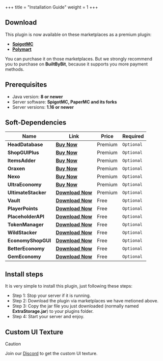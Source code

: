 +++
title = "Installation Guide"
weight = 1
+++

## Download

This plugin is now available on these marketplaces as a premium plugin:

*   **[SpigotMC](https://www.spigotmc.org/resources/90379/)**
*   **[Polymart](https://polymart.org/resource/860/)**

You can purchase it on those marketplaces. But we strongly recommend you to purchase on **BuiltByBit**, because it supports you more payment methods.

## Prerequisites

*   Java version: **8 or newer**
*   Server software: **SpigotMC, PaperMC and its forks**
*   Server versions: **1.16 or newer**

## Soft-Dependencies

| Name | Link | Price | Required |
| --- | --- | --- | --- |
| **HeadDatabase** | **[Buy Now](https://www.spigotmc.org/resources/head-database.14280/)** | Premium | `Optional` |
| **ShopGUIPlus** | **[Buy Now](https://www.spigotmc.org/resources/shopgui-1-8-1-20.6515/)** | Premium | `Optional` |
| **ItemsAdder** | **[Buy Now](https://www.spigotmc.org/resources/73355/)** | Premium | `Optional` |
| **Oraxen** | **[Buy Now](https://www.spigotmc.org/resources/72448/)** | Premium | `Optional` |
| **Nexo** | **[Buy Now](https://polymart.org/resource/nexo.6901)** | Premium | `Optional` |
| **UltraEconomy** | **[Buy Now](https://www.spigotmc.org/resources/ultra-economy.83374/)** | Premium | `Optional` |
| **UltimateStacker** | **[Download Now](https://craftaro.com/marketplace/product/ultimatestacker.16)** | Premium | `Optional` |
| **Vault** | **[Download Now](https://www.spigotmc.org/resources/vault.34315/)** | Free | `Optional` |
| **PlayerPoints** | **[Download Now](https://www.spigotmc.org/resources/playerpoints.80745)** | Free | `Optional` |
| **PlaceholderAPI** | **[Download Now](https://www.spigotmc.org/resources/shopgui-1-8-1-20.6515/)** | Free | `Optional` |
| **TokenManager** | **[Download Now](https://www.spigotmc.org/resources/tokenmanager.8610/)** | Free | `Optional` |
| **WildStacker** | **[Download Now](https://www.spigotmc.org/resources/87404/)** | Free | `Optional` |
| **EconomyShopGUI** | **[Download Now](https://www.spigotmc.org/resources/economyshopgui.69927/)** | Free | `Optional` |
| **BetterEconomy** | **[Download Now](https://www.spigotmc.org/resources/bettereconomy.96690/)** | Free | `Optional` |
| **GemEconomy** | **[Download Now](https://www.spigotmc.org/resources/gemseconomy.19655/)** | Free | `Optional` |

## Install steps

It is very simple to install this plugin, just following these steps:

*   Step 1: Stop your server if it is running.
*   Step 2: Download the plugin via marketplaces we have metioned above.
*   Step 3: Copy the jar file you just downloaded (normally named **ExtraStorage.jar**) to your plugins folder.
*   Step 4: Start your server and enjoy.

## Custom UI Texture

> [!CAUTION]
> Join our [Discord](https://discord.hsgamer.me) to get the custom UI texture.
